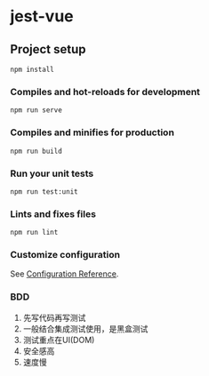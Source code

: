 # jest-vue

## Project setup
```
npm install
```

### Compiles and hot-reloads for development
```
npm run serve
```

### Compiles and minifies for production
```
npm run build
```

### Run your unit tests
```
npm run test:unit
```

### Lints and fixes files
```
npm run lint
```

### Customize configuration
See [Configuration Reference](https://cli.vuejs.org/config/).


### BDD

1. 先写代码再写测试
2. 一般结合集成测试使用，是黑盒测试
3. 测试重点在UI(DOM)
4. 安全感高
5. 速度慢